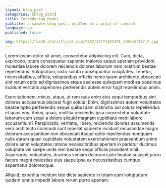 ```yaml
---
layout: blog_post
categories: [blog_post]
title: Introducing Moabi
subtitle: a sample blog post, written as a proof of concept
language: en
published: false

img: https://farm8.staticflickr.com/7207/13771392474_4186a5f467_h.jpg
---
```


Lorem ipsum dolor sit amet, consectetur adipisicing elit. Cum, dicta, explicabo, totam consequatur sapiente maiores eaque aperiam provident molestiae labore dolorem reiciendis dolores laborum nam nostrum beatae repellendus. Voluptatum, iusto soluta consequuntur voluptates. Tenetur, necessitatibus, officia, voluptatibus officiis nemo quam architecto obcaecati sint rerum optio ad dignissimos atque sed esse quisquam modi ea possimus incidunt veritatis asperiores perferendis autem error fugit repellendus animi.

Exercitationem, minus, atque, ut rem quia enim eius sequi temporibus sint dolores accusamus placeat fugit soluta! Enim, dignissimos autem voluptates beatae optio perferendis neque quibusdam distinctio aut soluta repellendus et quos eos. Animi, quasi, mollitia reiciendis ipsa consectetur voluptate laborum cum sequi a dolore aliquid magnam cupiditate modi labore accusantium? Perspiciatis, veritatis, libero, reiciendis dolores assumenda vero architecto commodi sunt repellat sapiente incidunt recusandae magni dolorum accusantium non obcaecati itaque optio repellendus numquam nulla earum quasi cupiditate voluptatem exercitationem praesentium animi dolore amet voluptates ratione necessitatibus aperiam in pariatur ducimus voluptate vel saepe unde rem beatae sequi officiis provident nihil. Asperiores, voluptates, ducimus veniam dolorum iusto beatae suscipit porro facere magni molestias eius saepe ipsa ex necessitatibus cumque aspernatur doloremque.

Aliquid, expedita incidunt iste dicta sapiente in totam eum voluptatum quidem omnis impedit labore rerum porro aperiam.
